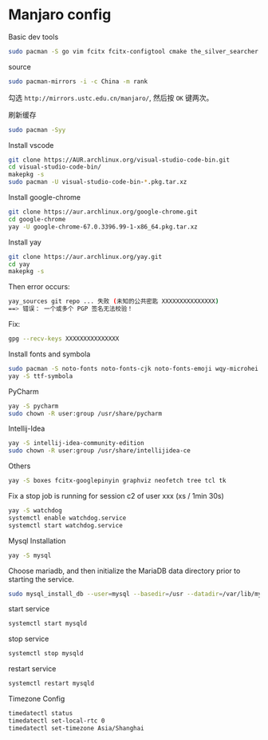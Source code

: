 # Manjaro config

Basic dev tools

```bash
sudo pacman -S go vim fcitx fcitx-configtool cmake the_silver_searcher octave python-requests terminus-font tmux tig
```

source

```bash
sudo pacman-mirrors -i -c China -m rank
```

勾选 `http://mirrors.ustc.edu.cn/manjaro/`, 然后按 `OK` 键两次。

刷新缓存

```bash
sudo pacman -Syy
```

Install vscode

```bash
git clone https://AUR.archlinux.org/visual-studio-code-bin.git
cd visual-studio-code-bin/
makepkg -s
sudo pacman -U visual-studio-code-bin-*.pkg.tar.xz
```

Install google-chrome

```bash
git clone https://aur.archlinux.org/google-chrome.git
cd google-chrome
yay -U google-chrome-67.0.3396.99-1-x86_64.pkg.tar.xz
```

Install yay

```bash
git clone https://aur.archlinux.org/yay.git
cd yay
makepkg -s
```

Then error occurs:

```bash
yay_sources git repo ... 失败 (未知的公共密匙 XXXXXXXXXXXXXXX)
==> 错误： 一个或多个 PGP 签名无法校验！
```

Fix:

```bash
gpg --recv-keys XXXXXXXXXXXXXXX
```

Install fonts and symbola

```bash
sudo pacman -S noto-fonts noto-fonts-cjk noto-fonts-emoji wqy-microhei
yay -S ttf-symbola
```

PyCharm

```bash
yay -S pycharm
sudo chown -R user:group /usr/share/pycharm
```

Intellij-Idea

```bash
yay -S intellij-idea-community-edition
sudo chown -R user:group /usr/share/intellijidea-ce
```

Others

```bash
yay -S boxes fcitx-googlepinyin graphviz neofetch tree tcl tk
```

Fix a stop job is running for session c2 of user xxx (xs / 1min 30s)

```bash
yay -S watchdog
systemctl enable watchdog.service
systemctl start watchdog.service
```

Mysql Installation

```bash
yay -S mysql
```

Choose mariadb, and then initialize the MariaDB data directory prior to starting the service.

```bash
sudo mysql_install_db --user=mysql --basedir=/usr --datadir=/var/lib/mysql
```

start service

```bash
systemctl start mysqld
```

stop service

```bash
systemctl stop mysqld
```

restart service

```bash
systemctl restart mysqld
```

Timezone Config

```bash
timedatectl status
timedatectl set-local-rtc 0
timedatectl set-timezone Asia/Shanghai
```
